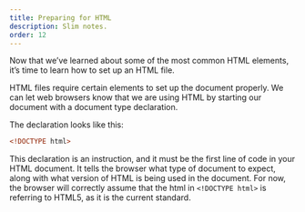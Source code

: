 ```yaml
---
title: Preparing for HTML
description: Slim notes.
order: 12
---
```


Now that we’ve learned about some of the most common HTML elements, it’s time to learn how to set up an HTML file.

HTML files require certain elements to set up the document properly. We can let web browsers know that we are using HTML by starting our document with a document type declaration.

The declaration looks like this:

```html
<!DOCTYPE html>
```

This declaration is an instruction, and it must be the first line of code in your HTML document. It tells the browser what type of document to expect, along with what version of HTML is being used in the document. For now, the browser will correctly assume that the html in `<!DOCTYPE html>` is referring to HTML5, as it is the current standard.
